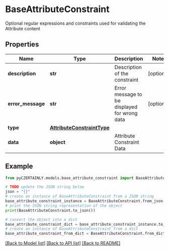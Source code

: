 # BaseAttributeConstraint

Optional regular expressions and constraints used for validating the Attribute content

## Properties

Name | Type | Description | Notes
------------ | ------------- | ------------- | -------------
**description** | **str** | Description of the constraint | [optional] 
**error_message** | **str** | Error message to be displayed for wrong data | [optional] 
**type** | [**AttributeConstraintType**](AttributeConstraintType.md) |  | 
**data** | **object** | Attribute Constraint Data | 

## Example

```python
from pyCZERTAINLY.models.base_attribute_constraint import BaseAttributeConstraint

# TODO update the JSON string below
json = "{}"
# create an instance of BaseAttributeConstraint from a JSON string
base_attribute_constraint_instance = BaseAttributeConstraint.from_json(json)
# print the JSON string representation of the object
print(BaseAttributeConstraint.to_json())

# convert the object into a dict
base_attribute_constraint_dict = base_attribute_constraint_instance.to_dict()
# create an instance of BaseAttributeConstraint from a dict
base_attribute_constraint_from_dict = BaseAttributeConstraint.from_dict(base_attribute_constraint_dict)
```
[[Back to Model list]](../README.md#documentation-for-models) [[Back to API list]](../README.md#documentation-for-api-endpoints) [[Back to README]](../README.md)


